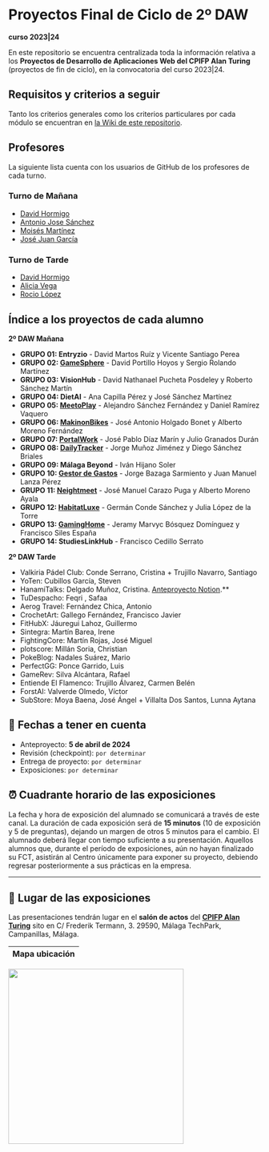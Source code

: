 # Proyectos Final de Ciclo de 2º DAW
**curso 2023|24**

En este repositorio se encuentra centralizada toda la información relativa a los **Proyectos de Desarrollo de Aplicaciones Web del CPIFP Alan Turing** (proyectos de fin de ciclo), en la convocatoria del curso 2023|24.

## Requisitos y criterios a seguir

Tanto los criterios generales como los criterios particulares por cada módulo se encuentran en [la Wiki de este repositorio](https://github.com/CPIFPAlanTuring/2daw-tfc-2324/wiki).

## Profesores 

La siguiente lista cuenta con los usuarios de GitHub de los profesores de cada turno.

### Turno de Mañana

* [David Hormigo](https://github.com/DavidHormigoRamirez)
* [Antonio Jose Sánchez](https://github.com/antoniojosesanchez)
* [Moisés Martínez]()
* [José Juan García]()
  
### Turno de Tarde

* [David Hormigo](https://github.com/DavidHormigoRamirez)
* [Alicia Vega]()
* [Rocio López](https://github.com/rlopdav392)

## Índice a los proyectos de cada alumno

**2º DAW Mañana**

* **GRUPO 01: Entryzio** - David Martos Ruíz y Vicente Santiago Perea
* **GRUPO 02: [GameSphere](https://github.com/Dsertor/Hookdb)** - David Portillo Hoyos y Sergio Rolando Martínez
* **GRUPO 03: VisionHub** - David Nathanael Pucheta Posdeley y Roberto Sánchez Martín
* **GRUPO 04: DietAI** - Ana Capilla Pérez y José Sánchez Martínez
* **GRUPO 05: [MeetoPlay](https://github.com/Alexiiius/MeetoPlay)** - Alejandro Sánchez Fernández y Daniel Ramírez Vaquero
* **GRUPO 06: [MakinonBikes](https://github.com/AlbertoMorenoFdez/Makinon-Bikes)** - José Antonio Holgado Bonet y Alberto Moreno Fernández
* **GRUPO 07: [PortalWork](https://github.com/pepediiazz/PortalWork)** - José Pablo Díaz Marín y Julio Granados Durán
* **GRUPO 08: [DailyTracker](https://github.com/j0rg3mj/DailyTracker)** - Jorge Muñoz Jiménez y Diego Sánchez Briales
* **GRUPO 09: Málaga Beyond** - Iván Hijano Soler
* **GRUPO 10: [Gestor de Gastos](https://jorgebazagasarmiento.notion.site/Proyecto-Final-ef982d670bad45eca1174ef4ffc930b3)** - Jorge Bazaga Sarmiento y Juan Manuel Lanza Pérez
* **GRUPO 11: [Neightmeet](https://translucent-houseboat-ac7.notion.site/NEIGHTMEET-b3f65e2c125342888f5e273ac21230d3)** - José Manuel Carazo Puga y Alberto Moreno Ayala
* **GRUPO 12: [HabitatLuxe](https://fog-turret-a81.notion.site/Anteproyecto-HabitatLuxe-d3656236fd2d494ab1a93a750bf2ebd6)** - Germán Conde Sánchez y Julia López de la Torre
* **GRUPO 13: [GamingHome](https://github.com/FranSiles/Proyecto-Final-DAW)** - Jeramy Marvyc Bósquez Domínguez y Francisco Siles España
* **GRUPO 14: StudiesLinkHub** - Francisco Cedillo Serrato

**2º DAW Tarde**
* Valkiria Pádel Club: Conde Serrano, Cristina + Trujillo Navarro, Santiago
* YoTen: Cubillos García, Steven
* HanamiTalks: Delgado Muñoz, Cristina. [Anteproyecto Notion](https://www.notion.so/HanamiTalks-d3a4f4b88ec84964a7283280fa08795b#93442a378b3349e7bdb00486422783ca).**
* TuDespacho: Feqri , Safaa
* Aerog Travel: Fernández Chica, Antonio
* CrochetArt: Gallego Fernández, Francisco Javier
* FitHubX: Jáuregui Lahoz, Guillermo
* Sintegra: Martín Barea, Irene
* FightingCore: Martín Rojas, José Miguel
* plotscore: Millán Soria, Christian
* PokeBlog: Nadales Suárez, Mario
* PerfectGG: Ponce Garrido, Luis
* GameRev: Silva Alcántara, Rafael
* Entiende El Flamenco: Trujillo Álvarez, Carmen Belén
* ForstAI: Valverde Olmedo, Víctor
* SubStore: Moya Baena, José Ángel + Villalta Dos Santos, Lunna Aytana

## 📝 Fechas a tener en cuenta
* Anteproyecto: **5 de abril de 2024**
* Revisión (checkpoint): `por determinar`
* Entrega de proyecto: `por determinar`
* Exposiciones: `por determinar`

## ⏰ Cuadrante horario de las exposiciones

La fecha y hora de exposición del alumnado se comunicará a través de este canal. La duración de cada exposición será de **15 minutos** (10 de exposición y 5 de preguntas), dejando un margen de otros 5 minutos para el cambio. El alumnado deberá llegar con tiempo suficiente a su presentación. Aquellos alumnos que, durante el período de exposiciones, aún no hayan finalizado su FCT, asistirán al Centro únicamente para exponer su proyecto, debiendo regresar posteriormente a sus prácticas en la empresa.

---

## :school: Lugar de las exposiciones

Las presentaciones tendrán lugar en el **salón de actos** del [**CPIFP Alan Turing**](https://maps.app.goo.gl/JThz6bDRVpknfbNh7) sito en C/ Frederik Termann, 3. 29590, Málaga TechPark, Campanillas, Málaga.

Mapa ubicación             | 
:-------------------------:|
<a href="https://maps.app.goo.gl/JThz6bDRVpknfbNh7" target="_blank"><img src="https://github.com/CPIFPAlanTuring/2daw-tfc-2324/blob/main/CPIFP_mapa_ubicación.png" width="350" /></a> 
